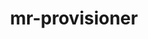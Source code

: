 ---
parent_project: mr
permalink: /engineering/projects/mr/mr-provisioner/
project_link_name: mr-provisioner
project_stats: 'true'
project_url: https://github.com/mr-provisioner/mr-provisioner
title: mr-provisioner
---